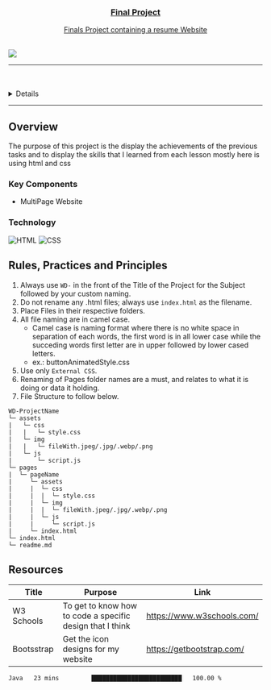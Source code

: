 <a name="readme-top">

<br/>

<br />
<div align="center">
  <a href="https://github.com/NathanGison/WD-FINAL-PROJECT-Gison-Reuel-Nathan-TC04">

  <h3 align="center">Final Project</h3>
</div>

<div align="center">
 Finals Project containing a resume Website
</div>

<br />

![](https://visit-counter.vercel.app/counter.png?page=NathanGison/WD-FINAL-PROJECT-Gison-Reuel-Nathan-TC04)

---

<br />
<br />


<details>
  <summary>Table of Contents</summary>
  <ol>
    <li>
      <a href="#overview">Overview</a>
      <ol>
        <li>
          <a href="#key-components">Key Components</a>
        </li>
        <li>
          <a href="#technology">Technology</a>
        </li>
      </ol>
    </li>
    <li>
      <a href="#rule,-practices-and-principles">Rules, Practices and Principles</a>
    </li>
    <li>
      <a href="#resources">Resources</a>
    </li>
  </ol>
</details>

---

## Overview

The purpose of this project is the display the achievements of the previous tasks and to display the skills that I learned from each lesson mostly here is using html and css


### Key Components
- MultiPage Website

### Technology
![HTML](https://img.shields.io/badge/HTML-E34F26?style=for-the-badge&logo=html5&logoColor=white)
![CSS](https://img.shields.io/badge/CSS-1572B6?style=for-the-badge&logo=css3&logoColor=white)

## Rules, Practices and Principles
1. Always use `WD-` in the front of the Title of the Project for the Subject followed by your custom naming.
2. Do not rename any .html files; always use `index.html` as the filename.
3. Place Files in their respective folders.
4. All file naming are in camel case.
   - Camel case is naming format where there is no white space in separation of each words, the first word is in all lower case while the succeding words first letter are in upper followed by lower cased letters.
   - ex.: buttonAnimatedStyle.css
5. Use only `External CSS`.
6. Renaming of Pages folder names are a must, and relates to what it is doing or data it holding.
7. File Structure to follow below.

```
WD-ProjectName
└─ assets
|   └─ css
|   |   └─ style.css
|   └─ img
|   |   └─ fileWith.jpeg/.jpg/.webp/.png
|   └─ js
|       └─ script.js
└─ pages
|  └─ pageName
|     └─ assets
|     |  └─ css
|     |  |  └─ style.css
|     |  └─ img
|     |  |  └─ fileWith.jpeg/.jpg/.webp/.png
|     |  └─ js
|     |     └─ script.js
|     └─ index.html
└─ index.html
└─ readme.md
```

## Resources

| Title | Purpose | Link |
|-|-|-|
|W3 Schools | To get to know how to code a specific design that I think | https://www.w3schools.com/ |
| Bootsstrap | Get the icon designs for my website| https://getbootstrap.com/|

 <!--START_SECTION:waka-->

```txt
Java   23 mins         █████████████████████████   100.00 %
```

<!--END_SECTION:waka-->
